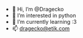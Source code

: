 - 👋 Hi, I’m @Dragecko
- 👀 I’m interested in python
- 🌱 I’m currently learning :3
- 📫 dragecko@etik.com

<!---
Dragecko/Dragecko is a ✨ special ✨ repository because its `README.md` (this file) appears on your GitHub profile.
You can click the Preview link to take a look at your changes.
--->
